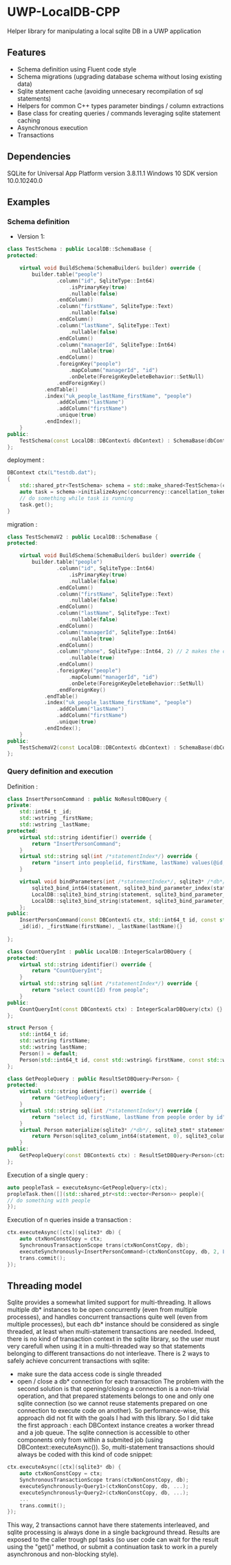 # UWP-LocalDB-CPP
Helper library for manipulating a local sqlite DB in a UWP application

## Features
- Schema definition using Fluent code style
- Schema migrations (upgrading database schema without losing existing data)
- Sqlite statement cache (avoiding unnecesary recompilation of sql statements)
- Helpers for common C++ types parameter bindings / column extractions
- Base class for creating queries / commands leveraging sqlite statement caching
- Asynchronous execution
- Transactions

## Dependencies
SQLite for Universal App Platform version 3.8.11.1
Windows 10 SDK version 10.0.10240.0

## Examples

### Schema definition
- Version 1:
```C++
class TestSchema : public LocalDB::SchemaBase {
protected:

	virtual void BuildSchema(SchemaBuilder& builder) override {
		builder.table("people")
				.column("id", SqliteType::Int64)
					.isPrimaryKey(true)
					.nullable(false)
				.endColumn()
				.column("firstName", SqliteType::Text)
					.nullable(false)
				.endColumn()
				.column("lastName", SqliteType::Text)
					.nullable(false)
				.endColumn()
				.column("managerId", SqliteType::Int64)
					.nullable(true)
				.endColumn()
				.foreignKey("people")
					.mapColumn("managerId", "id")
					.onDelete(ForeignKeyDeleteBehavior::SetNull)
				.endForeignKey()
			.endTable()
			.index("uk_people_lastName_firstName", "people")
				.addColumn("lastName")
				.addColumn("firstName")
				.unique(true)
			.endIndex();
	}
public:
	TestSchema(const LocalDB::DBContext& dbContext) : SchemaBase(dbContext) {}
};
```

deployment : 

```C++
DBContext ctx(L"testdb.dat");
{
	std::shared_ptr<TestSchema> schema = std::make_shared<TestSchema>(ctx);
	auto task = schema->initializeAsync(concurrency::cancellation_token::none());
	// do something while task is running
	task.get();
}
```

migration : 
```C++
class TestSchemaV2 : public LocalDB::SchemaBase {
protected:

	virtual void BuildSchema(SchemaBuilder& builder) override {
		builder.table("people")
				.column("id", SqliteType::Int64)
					.isPrimaryKey(true)
					.nullable(false)
				.endColumn()
				.column("firstName", SqliteType::Text)
					.nullable(false)
				.endColumn()
				.column("lastName", SqliteType::Text)
					.nullable(false)
				.endColumn()
				.column("managerId", SqliteType::Int64)
					.nullable(true)
				.endColumn()
				.column("phone", SqliteType::Int64, 2) // 2 makes the column appear in "version 2" of the schema (migrating from v1 will generate the correct alter table statement)
					.nullable(true)
				.endColumn()
				.foreignKey("people")
					.mapColumn("managerId", "id")
					.onDelete(ForeignKeyDeleteBehavior::SetNull)
				.endForeignKey()
			.endTable()
			.index("uk_people_lastName_firstName", "people")
				.addColumn("lastName")
				.addColumn("firstName")
				.unique(true)
			.endIndex();
	}
public:
	TestSchemaV2(const LocalDB::DBContext& dbContext) : SchemaBase(dbContext) {}
};
```

### Query definition and execution
Definition : 

```C++
class InsertPersonCommand : public NoResultDBQuery {
private:
	std::int64_t _id;
	std::wstring _firstName;
	std::wstring _lastName;
protected:
	virtual std::string identifier() override {
		return "InsertPersonCommand";
	}
	virtual std::string sql(int /*statementIndex*/) override {
		return "insert into people(id, firstName, lastName) values(@id, @firstName,@lastName)";
	}

	virtual void bindParameters(int /*statementIndex*/, sqlite3* /*db*/, sqlite3_stmt* statement) {
		sqlite3_bind_int64(statement, sqlite3_bind_parameter_index(statement, "@id"), _id);
		LocalDB::sqlite3_bind_string(statement, sqlite3_bind_parameter_index(statement, "@firstName"), _firstName);
		LocalDB::sqlite3_bind_string(statement, sqlite3_bind_parameter_index(statement, "@lastName"), _lastName);
	};
public:
	InsertPersonCommand(const DBContext& ctx, std::int64_t id, const std::wstring& firstName, const std::wstring& lastName):NoResultDBQuery(ctx),
	_id(id), _firstName(firstName), _lastName(lastName){}
			
};

class CountQueryInt : public LocalDB::IntegerScalarDBQuery {
protected:
	virtual std::string identifier() override {
		return "CountQueryInt";
	}
	virtual std::string sql(int /*statementIndex*/) override {
		return "select count(Id) from people";
	}
public:
	CountQueryInt(const DBContext& ctx) : IntegerScalarDBQuery(ctx) {}
};

struct Person {
	std::int64_t id;
	std::wstring firstName;
	std::wstring lastName;
	Person() = default;
	Person(std::int64_t id, const std::wstring& firstName, const std::wstring& lastName) : id(id), firstName(firstName), lastName(lastName) {}
};

class GetPeopleQuery : public ResultSetDBQuery<Person> {
protected:
	virtual std::string identifier() override {
		return "GetPeopleQuery";
	}
	virtual std::string sql(int /*statementIndex*/) override {
		return "select id, firstName, lastName from people order by id";
	}
	virtual Person materialize(sqlite3* /*db*/, sqlite3_stmt* statement) override {
		return Person(sqlite3_column_int64(statement, 0), sqlite3_column_wstring(statement, 1), sqlite3_column_wstring(statement, 2));
	}
public:
	GetPeopleQuery(const DBContext& ctx) : ResultSetDBQuery<Person>(ctx) {}
};

```

Execution of a single query : 
```C++
auto peopleTask = executeAsync<GetPeopleQuery>(ctx);
propleTask.then([](std::shared_ptr<std::vector<Person>> people){
// do something with people
});
```

Execution of n queries inside a transaction : 

```C++
ctx.executeAsync([ctx](sqlite3* db) {
	auto ctxNonConstCopy = ctx;
	SynchronousTransactionScope trans(ctxNonConstCopy, db);
	executeSynchronously<InsertPersonCommand>(ctxNonConstCopy, db, 2, L"Simon", L"Ferquel");
	trans.commit();
});
```
## Threading model
Sqlite provides a somewhat limited support for multi-threading. It allows multiple db* instances to be open concurrently (even from multiple processes), and handles concurrent transactions quite well (even from multiple processes), but each db* instance should be considered as single threaded, at least when multi-statement transactions are needed. Indeed, there is no kind of transaction context in the sqlite library, so the user must very carefull when using it in a multi-threaded way so that statements belonging to different transactions do not interleave.
There is 2 ways to safely achieve concurrent transactions with sqlite:
- make sure the data access code is single threaded
- open / close a db* connection for each transaction
The problem with the second solution is that opening/closing a connection is a non-trivial operation, and that prepared statements belongs to one and only one sqlite connection (so we cannot reuse statements prepared on one connection to execute code on another). So performance-wise, this approach did not fit with the goals I had with this library.
So I did take the first approach : each DBContext instance creates a worker thread and a job queue. The sqlite connection is accessible to other components only from within a submited job (using DBContext::executeAsync()). So, multi-statement transactions should always be coded with this kind of code snippet:
```C++
ctx.executeAsync([ctx](sqlite3* db) {
	auto ctxNonConstCopy = ctx;
	SynchronousTransactionScope trans(ctxNonConstCopy, db);
	executeSynchronously<Query1>(ctxNonConstCopy, db, ...);
	executeSynchronously<Query2>(ctxNonConstCopy, db, ...);
	...
	trans.commit();
});
```
This way, 2 transactions cannot have there statements interleaved, and sqlite processing is always done in a single background thread. Results are exposed to the caller trough ppl tasks (so user code can wait for the result using the "get()" method, or submit a continuation task to work in a purely asynchronous and non-blocking style).
